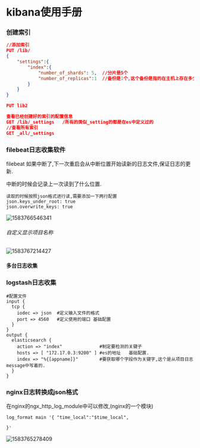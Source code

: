 # kibana使用手册

### 创建索引

```json
//添加索引
PUT /lib/
{
    "settings":{
        "index":{
            "number_of_shards": 5,  //分片是5个
            "number_of_replicas":1  //备份是1个,这个备份是指的在主机上存在多少个数据副本.
        }
    }
}

PUT lib2

查看已经创建好的索引的配置信息
GET /lib/_settings   /所有的类似_setting的都是在es中定义过的
//查看所有索引
GET _all/_settings

```

### filebeat日志收集软件

filebeat 如果中断了,下一次重启会从中断位置开始读新的日志文件,保证日志的更新.

中断的时候会记录上一次读到了什么位置.



```shell
读取的时候按照json格式进行读,需要添加一下两行配置
json.keys_under_root: true
json.overwrite_keys: true
```

![1583766546341](/tmp/1583766546341.png)

###### 自定义显示项目名称

![1583767214427](/tmp/1583767372058.png)



#### 多台日志收集





### logstash日志收集

```shell
#配置文件
input {
  tcp {
    iodec => json  #定义输入文件的格式
    port => 4560   #定义使用的端口 基础配置
  }
}
output {
  elasticsearch { 
    action => "index"              #制定要检测的关键子
    hosts => [ "172.17.0.3:9200" ] #es的地址   基础配置.
    index => "%{[appname]}"        #要获取哪个字段作为关键字,这个是从项目日志message中写着的.
  }
}
```









### nginx日志转换成json格式

在nginx的ngx_http_log_module中可以修改,(nginx的一个模块)

```shell
log_format main '{ "time_local":"$time_local",
    
}'
```

![1583765278409](/tmp/1583765363364.png)



